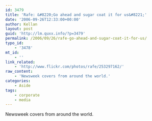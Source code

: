 ```yaml
---
id: 3479
title: 'Rafe: &#8220;Go ahead and sugar coat it for us&#8221;'
date: '2006-09-26T12:33:00+00:00'
author: Kellan
layout: post
guid: 'http://lm.quxx.info/?p=3479'
permalink: /2006/09/26/rafe-go-ahead-and-sugar-coat-it-for-us/
typo_id:
    - '3478'
mt_id:
    - ''
link_related:
    - 'http://www.flickr.com/photos/rafe/253297162/'
raw_content:
    - 'Newsweek covers from around the world.'
categories:
    - Aside
tags:
    - corporate
    - media
---
```


Newsweek covers from around the world.